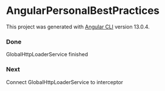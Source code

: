 # AngularPersonalBestPractices

This project was generated with [Angular CLI](https://github.com/angular/angular-cli) version 13.0.4.


### Done
GlobalHttpLoaderService finished

### Next
Connect GlobalHttpLoaderService to interceptor
